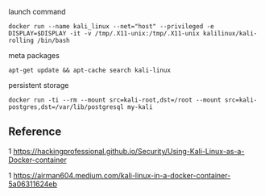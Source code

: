 launch command

`docker run --name kali_linux --net="host" --privileged -e DISPLAY=$DISPLAY -it -v /tmp/.X11-unix:/tmp/.X11-unix kalilinux/kali-rolling /bin/bash`

meta packages

`apt-get update && apt-cache search kali-linux`

persistent storage

`docker run -ti --rm --mount src=kali-root,dst=/root --mount src=kali-postgres,dst=/var/lib/postgresql my-kali`

## Reference
1 https://hackingprofessional.github.io/Security/Using-Kali-Linux-as-a-Docker-container

1 https://airman604.medium.com/kali-linux-in-a-docker-container-5a06311624eb
